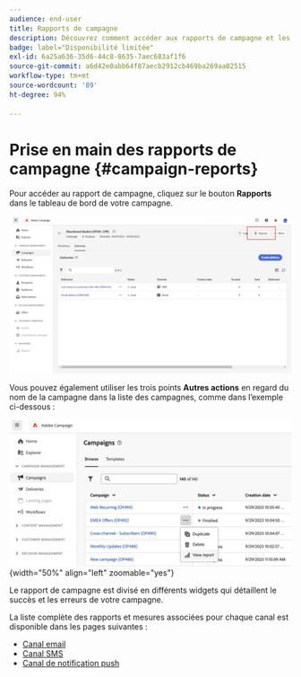 ```yaml
---
audience: end-user
title: Rapports de campagne
description: Découvrez comment accéder aux rapports de campagne et les utiliser.
badge: label="Disponibilité limitée"
exl-id: 6a25a636-35d6-44c8-8635-7aec683af1f6
source-git-commit: a6d42e0abb64f87aecb2912cb469ba269aa02515
workflow-type: tm+mt
source-wordcount: '89'
ht-degree: 94%

---
```


# Prise en main des rapports de campagne {#campaign-reports}

<!-- CAN BE REMOVED___
>[!CONTEXTUALHELP]
>id="acw_campaign_reporting_sending"
>title="Reporting Sending"
>abstract="The Sending tab within your report provides in-depth insights into your visitors' interactions with your deliveries and any potential errors they may have encountered."

>[!CONTEXTUALHELP]
>id="acw_campaign_reporting_tracking"
>title="Reporting tracking"
>abstract="The Tracking tab within your report offers valuable data, including recipient behavior per link, breakdown of opens and clicks, as well as detailed information about the most frequently clicked URLs during a delivery."
-->

Pour accéder au rapport de campagne, cliquez sur le bouton **Rapports** dans le tableau de bord de votre campagne.

![](assets/campaign_report_email_13.png)

Vous pouvez également utiliser les trois points **Autres actions** en regard du nom de la campagne dans la liste des campagnes, comme dans l’exemple ci-dessous :

![](assets/campaign-reports-view.png){width="50%" align="left" zoomable="yes"}

Le rapport de campagne est divisé en différents widgets qui détaillent le succès et les erreurs de votre campagne.

La liste complète des rapports et mesures associées pour chaque canal est disponible dans les pages suivantes :

* [Canal email](campaign-reports-email.md)
* [Canal SMS](campaign-reports-sms.md)
* [Canal de notification push](campaign-reports-push.md)
